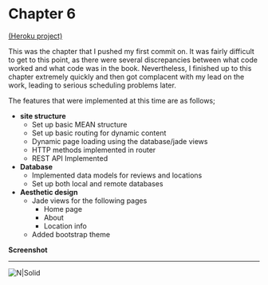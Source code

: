 # Chapter 6
[(Heroku project)](https://nameless-hollows-66274.herokuapp.com/)

This was the chapter that I pushed my first commit on. It was fairly difficult to get to this point, as there were several discrepancies between what code worked and what code was in the book. Nevertheless, I finished up to this chapter extremely quickly and then got complacent with my lead on the work, leading to serious scheduling problems later.

The features that were implemented at this time are as follows;
* **site structure**
    * Set up basic MEAN structure
    * Set up basic routing for dynamic content
    * Dynamic page loading using the database/jade views
    * HTTP methods implemented in router
    * REST API Implemented
* **Database**
    * Implemented data models for reviews and locations
    * Set up both local and remote databases
* **Aesthetic design**
    * Jade views for the following pages
        * Home page
        * About
        * Location info
    * Added bootstrap theme

**Screenshot**
***
![N|Solid](http://i.imgur.com/HvSv0P3.png)